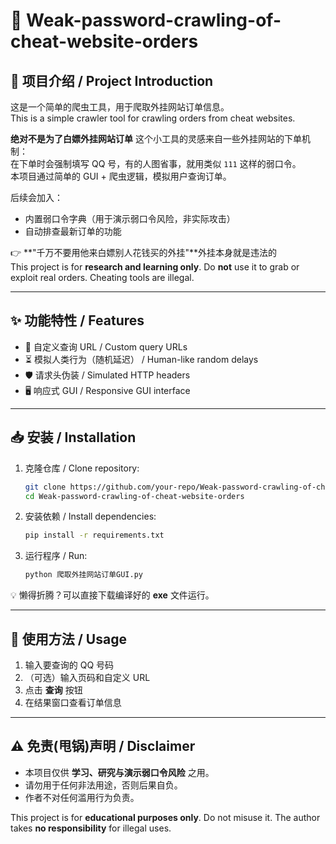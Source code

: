 
# 🔑 Weak-password-crawling-of-cheat-website-orders

## 📖 项目介绍 / Project Introduction

这是一个简单的爬虫工具，用于爬取外挂网站订单信息。  
This is a simple crawler tool for crawling orders from cheat websites.  


**绝对不是为了白嫖外挂网站订单**
这个小工具的灵感来自一些外挂网站的下单机制：  
在下单时会强制填写 QQ 号，有的人图省事，就用类似 `111` 这样的弱口令。  
本项目通过简单的 GUI + 爬虫逻辑，模拟用户查询订单。  

后续会加入：  
- 内置弱口令字典（用于演示弱口令风险，非实际攻击）  
- 自动排查最新订单的功能  

👉 **"千万不要用他来白嫖别人花钱买的外挂"**外挂本身就是违法的  
This project is for **research and learning only**. Do **not** use it to grab or exploit real orders. Cheating tools are illegal.

---

## ✨ 功能特性 / Features

- 🔗 自定义查询 URL / Custom query URLs  
- ⏳ 模拟人类行为（随机延迟） / Human-like random delays  
- 🛡️ 请求头伪装 / Simulated HTTP headers  
- 🖥️ 响应式 GUI / Responsive GUI interface  

---

## 📥 安装 / Installation

1. 克隆仓库 / Clone repository:
   ```bash
   git clone https://github.com/your-repo/Weak-password-crawling-of-cheat-website-orders.git
   cd Weak-password-crawling-of-cheat-website-orders

2. 安装依赖 / Install dependencies:

   ```bash
   pip install -r requirements.txt
   ```

3. 运行程序 / Run:

   ```bash
   python 爬取外挂网站订单GUI.py
   ```

💡 懒得折腾？可以直接下载编译好的 **exe** 文件运行。

---

## 🚀 使用方法 / Usage

1. 输入要查询的 QQ 号码
2. （可选）输入页码和自定义 URL
3. 点击 **查询** 按钮
4. 在结果窗口查看订单信息

---

## ⚠️ 免责(甩锅)声明 / Disclaimer

* 本项目仅供 **学习、研究与演示弱口令风险** 之用。
* 请勿用于任何非法用途，否则后果自负。
* 作者不对任何滥用行为负责。

This project is for **educational purposes only**.
Do not misuse it. The author takes **no responsibility** for illegal uses.
